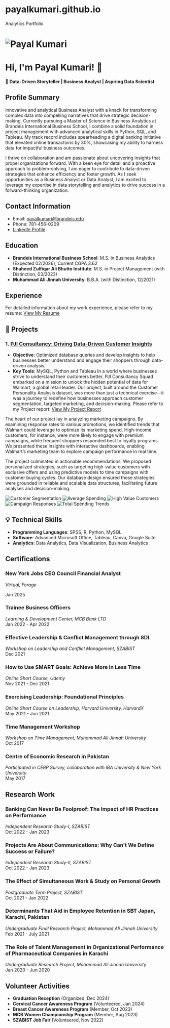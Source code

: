 # payalkumari.github.io
Analytics Portfolio
# ![Payal Kumari](https://github.com/Payal-kumari1/payalkumari.github.io/blob/main/IMG_0179.jpg)

# Hi, I'm Payal Kumari! 👋

🌟 **Data-Driven Storyteller | Business Analyst | Aspiring Data Scientist**

## Profile Summary
Innovative and analytical Business Analyst with a knack for transforming complex data into compelling narratives that drive strategic decision-making. Currently pursuing a Master of Science in Business Analytics at Brandeis International Business School, I combine a solid foundation in project management with advanced analytical skills in Python, SQL, and Tableau. My track record includes spearheading a digital banking initiative that elevated online transactions by 30%, showcasing my ability to harness data for impactful business outcomes.

I thrive on collaboration and am passionate about uncovering insights that propel organizations forward. With a keen eye for detail and a proactive approach to problem-solving, I am eager to contribute to data-driven strategies that enhance efficiency and foster growth. As I seek opportunities as a Business Analyst or Data Analyst, I am excited to leverage my expertise in data storytelling and analytics to drive success in a forward-thinking organization.

## Contact Information
- Email: payalkumari@brandeis.edu
- Phone: 781-456-0209
- [LinkedIn Profile](https://linkedin.com/in/payal-kumari-7a5489222/)

## Education
- **Brandeis International Business School**: M.S. in Business Analytics (Expected 02/2026), Current CGPA 3.62
- **Shaheed Zulfiqar Ali Bhutto Institute**: M.S. in Project Management (with Distinction, 03/2023)
- **Muhammad Ali Jinnah University**: B.B.A. (with Distinction, 12/2021)

## Experience
For detailed information about my work experience, please refer to my resume: [View My Resume](https://github.com/Payal-kumari1/payalkumari.github.io/blob/main/Kumari%20Payal%20Resume%20-%20Jan.pdf)

## 📂 Projects

### 1. [PJI Consultancy: Driving Data-Driven Customer Insights](#)
- **Objective**: Optimized database queries and develop insights to help businesses better understand and engage their shoppers through data-driven analysis.
- **Key Tools**: MySQL, Python and Tableau
In a world where businesses strive to understand their customers better, PJI Consultancy Squad embarked on a mission to unlock the hidden potential of data for Walmart, a global retail leader. Our project, built around the Customer Personality Analysis dataset, was more than just a technical exercise—it was a journey to redefine how businesses approach customer segmentation, targeted marketing, and decision-making.
Please refer to my Project report: [View My Project Report](https://github.com/Payal-kumari1/payalkumari.github.io/blob/main/PJI%20Consultancy.pdf)

The heart of our project lay in analyzing marketing campaigns. By examining response rates to various promotions, we identified trends that Walmart could leverage to optimize its marketing spend. High-income customers, for instance, were more likely to engage with premium campaigns, while frequent shoppers responded best to loyalty programs. We presented these insights with interactive dashboards, enabling Walmart’s marketing team to explore campaign performance in real time.

The project culminated in actionable recommendations. We proposed personalized strategies, such as targeting high-value customers with exclusive offers and using predictive models to time campaigns with customer buying cycles. Our database design ensured these strategies were grounded in reliable and scalable data structures, facilitating future analyses and decision-making.

![Customer Segmentation](https://github.com/Payal-kumari1/payalkumari.github.io/blob/main/customer_segmentation.png)
![Average Spending](https://github.com/Payal-kumari1/payalkumari.github.io/blob/main/average_spending.png)
![High Value Customers](https://github.com/Payal-kumari1/payalkumari.github.io/blob/main/high_value_customers.png)
![Campaign Responses](https://github.com/Payal-kumari1/payalkumari.github.io/blob/main/campaign_responses.png)
![Total Spending Trends](https://github.com/Payal-kumari1/payalkumari.github.io/blob/main/spending_trends.png)

## 💡 Technical Skills
- **Programming Languages**: SPSS, R, Python, MySQL
- **Software**: Advanced Microsoft Office, Tableau, Canva, Google Suite
- **Analytics**: Data Analytics, Data Visualization, Business Analytics

## Certifications

### New York Jobs CEO Council Financial Analyst
*Virtual, Forage*

Jan 2025

### Trainee Business Officers
*Learning & Development Center, MCB Bank LTD*  
Jan 2022 - Apr 2022

### Effective Leadership & Conflict Management through SDI
*Workshop on Leadership and Conflict Management, SZABIST*  
Dec 2021

### How to Use SMART Goals: Achieve More in Less Time
*Online Short Course, Udemy*  
Nov 2021 - Dec 2021

### Exercising Leadership: Foundational Principles
*Online Short Course on Leadership, Harvard University, HarvardX*  
May 2021 - Jun 2021

### Time Management Workshop
*Workshop on Time Management, Muhammad Ali Jinnah University*  
Oct 2017

### Centre of Economic Research in Pakistan
*Participated in CERP Survey, collaboration with IBA University & New York University*  
May 2017

## Research Work

### Banking Can Never Be Foolproof: The Impact of HR Practices on Performance
*Independent Research Study-I, SZABIST*  
Oct 2022 - Jan 2023

### Projects Are About Communications: Why Can't We Define Success or Failure?
*Independent Research Study-II, SZABIST*  
Oct 2022 - Jan 2023

### The Effect of Simultaneous Work & Study on Personal Growth
*Postgraduate Term Project, SZABIST*  
Oct 2021 - Jan 2022

### Determinants That Aid in Employee Retention in SBT Japan, Karachi, Pakistan
*Undergraduate Final Research Project, Mohammad Ali Jinnah University*  
Feb 2021 - July 2021

### The Role of Talent Management in Organizational Performance of Pharmaceutical Companies in Karachi
*Undergraduate Research Project, Mohammad Ali Jinnah University*  
Jan 2020 - Jun 2020


## Volunteer Activities
- **Graduation Reception** (Organized, Dec 2024)
- **Cervical Cancer Awareness Program** (Volunteered, Jan 2024)
- **Breast Cancer Awareness Program** (Member, Oct 2023)
- **MCB Women Championship Program** (Member, Aug 2023)
- **SZABIST Job Fair** (Volunteered, Nov 2022)
